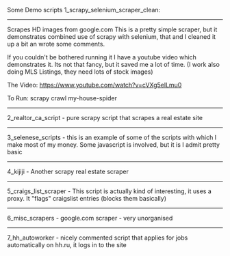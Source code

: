 Some Demo scripts
1_scrapy_selenium_scraper_clean:
___
Scrapes HD images from google.com
This is a pretty simple scraper, but it demonstrates combined use
of scrapy with selenium, that and I cleaned it up a bit an wrote some comments.

If you couldn't be bothered running it I have a youtube video which
demonstrates it. Its not that fancy, but it saved me a lot of time.
(I work also doing MLS Listings, they need lots of stock images)

The Video: 
https://www.youtube.com/watch?v=cVXg5elLmu0

To Run:
scrapy crawl my-house-spider
___

2_realtor_ca_script - pure scrapy script that scrapes a real estate site
___
3_selenese_scripts - this is an example of some of the scripts with which I make most of my money. Some javascript is involved, but it is I admit pretty basic
___
4_kijiji - Another scrapy real estate scraper 
___
5_craigs_list_scraper - This script is actually kind of interesting, it uses a proxy. It "flags" craigslist entries (blocks them basically)
___
6_misc_scrapers - google.com scraper - very unorganised
___
7_hh_autoworker - nicely commented script that applies for jobs automatically on hh.ru, it logs in to the site
